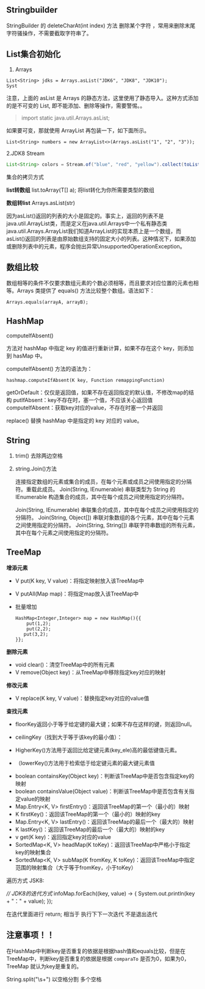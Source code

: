 ## Stringbuilder

StringBuilder  的 deleteCharAt(int index) 方法 删除某个字符 ，常用来删除末尾字符骚操作，不需要截取字符串了。

## List集合初始化

1. Arrays

```
List<String> jdks = Arrays.asList("JDK6", "JDK8", "JDK10");
Syst
```

注意，上面的 asList 是 Arrays 的静态方法，这里使用了静态导入。这种方式添加的是不可变的 List, 即不能添加、删除等操作，需要警惕。。

> import static java.util.Arrays.asList;

如果要可变，那就使用 ArrayList 再包装一下，如下面所示。

```
List<String> numbers = new ArrayList<>(Arrays.asList("1", "2", "3"));
```

2.JDK8 Stream

```java
List<String> colors = Stream.of("blue", "red", "yellow").collect(toList());
```

集合的拷贝方式

**list转数组**	list.toArray(T[]  a); 将list转化为你所需要类型的数组

**数组转list**  Arrays.asList(str)		

因为asList()返回的列表的大小是固定的。事实上，返回的列表不是java.util.ArrayList类，而是定义在java.util.Arrays中一个私有静态类java.util.Arrays.ArrayList我们知道ArrayList的实现本质上是一个数组，而asList()返回的列表是由原始数组支持的固定大小的列表。这种情况下，如果添加或删除列表中的元素，程序会抛出异常UnsupportedOperationException。


## 数组比较

数组相等的条件不仅要求数组元素的个数必须相等，而且要求对应位置的元素也相等。Arrays 类提供了 equals() 方法比较整个数组。语法如下：

```
Arrays.equals(arrayA, arrayB);
```

## HashMap

computeIfAbsent()

方法对 hashMap 中指定 key 的值进行重新计算，如果不存在这个 key，则添加到 hasMap 中。

computeIfAbsent() 方法的语法为：

```
hashmap.computeIfAbsent(K key, Function remappingFunction)
```

getOrDefault：仅仅是返回值，如果不存在返回指定的默认值，不修改map的结构
  putIfAbsent：key不存在时，塞一个值，不应该关心返回值
  computeIfAbsent：获取key对应的value，不存在时塞一个并返回

replace() 替换 hashMap 中是指定的 key 对应的 value。 

## String

1. trim() 去除两边空格

2. string.Join()方法

   连接指定数组的元素或集合的成员，在每个元素或成员之间使用指定的分隔符。重载此成员。
      Join(String, IEnumerable<String>)         串联类型为 String 的 IEnumerable<T> 构造集合的成员，其中在每个成员之间使用指定的分隔符。

   Join<T>(String, IEnumerable<T>)          串联集合的成员，其中在每个成员之间使用指定的分隔符。   Join(String, Object[])          串联对象数组的各个元素，其中在每个元素之间使用指定的分隔符。   Join(String, String[])          串联字符串数组的所有元素，其中在每个元素之间使用指定的分隔符。   

## TreeMap

**增添元素**

- V put(K key, V value)：将指定映射放入该TreeMap中

- V putAll(Map map)：将指定map放入该TreeMap中

- 批量增加 

  ```
  HashMap<Integer,Integer> map = new HashMap(){{
      put(1,2);
      put(2,2);
     put(3,2);
  }};
  ```

**删除元素**

- void clear()：清空TreeMap中的所有元素
- V remove(Object key)：从TreeMap中移除指定key对应的映射

**修改元素**

- V replace(K key, V value)：替换指定key对应的value值

**查找元素**

* floorKey返回小于等于给定键的最大键；如果不存在这样的键，则返回null。

* ceilingKey（找到大于等于该key的最小值）：

* HigherKey()方法用于返回比给定键元素(key_ele)高的最低键值元素。

* （lowerKey()方法用于检索低于给定键元素的最大键元素值

- boolean containsKey(Object key)：判断该TreeMap中是否包含指定key的映射
- boolean containsValue(Object value)：判断该TreeMap中是否包含有关指定value的映射
- Map.Entry<K, V> firstEntry()：返回该TreeMap的第一个（最小的）映射
- K firstKey()：返回该TreeMap的第一个（最小的）映射的key
- Map.Entry<K, V> lastEntry()：返回该TreeMap的最后一个（最大的）映射
- K lastKey()：返回该TreeMap的最后一个（最大的）映射的key
- v get(K key)：返回指定key对应的value
- SortedMap<K, V> headMap(K toKey)：返回该TreeMap中严格小于指定key的映射集合
- SortedMap<K, V> subMap(K fromKey, K toKey)：返回该TreeMap中指定范围的映射集合（大于等于fromKey，小于toKey）

遍历方式 JSK8:

*// JDK8的迭代方式* infoMap.forEach((key, value) -> {    System.out.println(key + "：" + value); });	

在迭代里面进行 return;  相当于 执行下下一次迭代  不是退出迭代

## 注意事项！！

在HashMap中判断key是否重复的依据是根据hash值和equals比较，但是在TreeMap中，判断key是否重复的依据是根据 `comparaTo` 是否为0，如果为0，TreeMap 就认为key是重复的。

String.split("\\s+") 以空格分割 多个空格